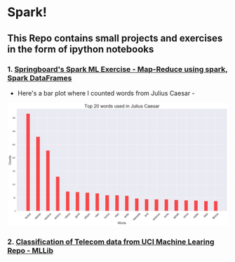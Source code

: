 # Spark!

## This Repo contains small projects and exercises in the form of ipython notebooks

### 1. [Springboard's Spark ML Exercise - Map-Reduce using spark, Spark DataFrames](https://github.com/nachiketmparanjape/Spark-Projects-Exercises/blob/master/PySpark-Notebook-1/pyspark.ipynb, "Jupyter Notebook")
  * Here's a bar plot where I counted words from Julius Caesar -
  
  
![Julius Caesar](https://github.com/nachiketmparanjape/Spark-Projects-Exercises/blob/master/zImages/Top_20_words_used_in_Julius_Caesar.png)



### 2. **[Classification of Telecom data from UCI Machine Learing Repo - MLLib](https://github.com/nachiketmparanjape/Spark-Projects-Exercises/blob/master/Telecom_Classification_Spark/, "Jupyter Notebook")**
